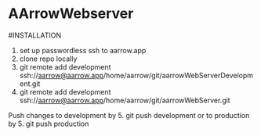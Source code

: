 # AArrowWebserver

#INSTALLATION

1. set up passwordless ssh to aarrow.app
2. clone repo locally
3. git remote add development ssh://aarrow@aarrow.app/home/aarrow/git/aarrowWebServerDevelopment.git
4. git remote add development ssh://aarrow@aarrow.app/home/aarrow/git/aarrowWebServer.git

Push changes to development by
5. git push development
or to production by
5. git push production
